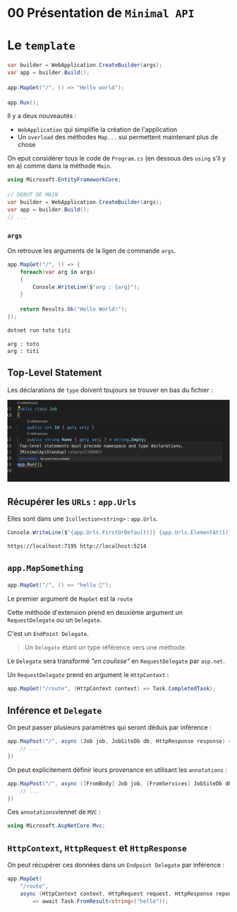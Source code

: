 # 00 Présentation de `Minimal API`



# Le `template`

```cs
var builder = WebApplication.CreateBuilder(args);
var app = builder.Build();

app.MapGet("/", () => "Hello world");

app.Run();
```

Il y a deux nouveautés :

- `WebApplication` qui simplifie la création de l'application
- Un `overload` des méthodes `Map...` sui permettent maintenant plus de chose



On eput considérer tous le code de `Program.cs` (en dessous des `using` s'il y en a) comme dans la méthode `Main`.

```cs
using Microsoft.EntityFrameworkCore;

// DEBUT DE MAIN
var builder = WebApplication.CreateBuilder(args);
var app = builder.Build();
// ...
```



### `args`

On retrouve les arguments de la ligen de commande `args`.

```cs
app.MapGet("/", () => {
    foreach(var arg in args)
    {
    	Console.WriteLine($"arg : {arg}");
    }
    
    return Results.Ok("Hello World!");
});
```

```bash
dotnet run toto titi
```

```
arg : toto
arg : titi
```



## Top-Level Statement

Les déclarations de `type` doivent toujours se trouver en bas du fichier :

<img src="assets/top-level-statement-must-precede-type.png" alt="top-level-statement-must-precede-type" style="zoom:50%;" />



## Récupérer les `URLs` : `app.Urls`

Elles sont dans une `Icollection<string>` : `app.Urls`.

```cs
Console.WriteLine($"{app.Urls.FirstOrDefault()} {app.Urls.ElementAt(1)}");
```

```
https://localhost:7195 http://localhost:5214
```



## `app.MapSomething`

```cs
app.MapGet("/", () => "hello 🐷");
```

Le premier argument de `MapGet` est la `route`

Cette méthode d'extension prend en deuxième argument un `RequestDelegate` ou un `Delegate`.

C'est un `EndPoint Delegate`.

> Un `Delegate` étant un type référence vers une méthode.

Le `Delegate` sera transformé *"en coulisse"* en `RequestDelegate` par `asp.net`.

Un `RequestDelegate` prend en argument le `HttpContext` :

```cs
app.MapGet("/route", (HttpContext context) => Task.CompletedTask);
```



## Inférence et `Delegate`

On peut passer plusieurs paramètres qui seront déduis par inférence :

```cs
app.MapPost("/", async (Job job, JobSiteDb db, HttpResponse response) => {
    // ...
})
```

On peut explicitement définir leurs provenance en utilisant les `annotations` :

```csharp
app.MapPost("/", async ([FromBody] Job job, [FromServices] JobSiteDb db, HttpResponse response) => {
    // ...
})
```

Ces `annotations`viennet de `MVC` :

```cs
using Microsoft.AspNetCore.Mvc;
```



## `HttpContext`, `HttpRequest` et `HttpResponse`

On peut récupérer ces données dans un `Endpoint Delegate` par inférence :

```cs
app.MapGet(
    "/route", 
    async (HttpContext context, HttpRequest request, HttpResponse reponse)
    	=> await Task.FromResult<string>("hello"));
```

